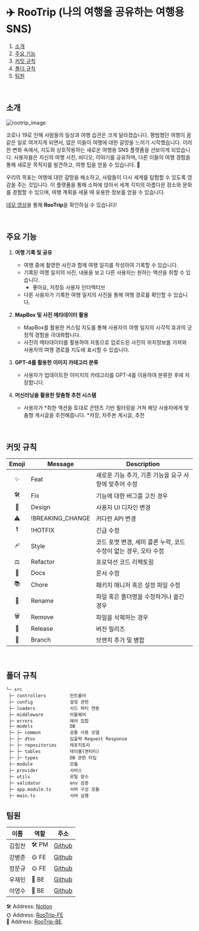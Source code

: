 # ✈️ RooTrip (나의 여행을 공유하는 여행용 SNS)

1. [소개](#소개)
2. [주요 기능](#주요-기능)
3. [커밋 규칙](#커밋-규칙)
4. [폴더 규칙](#폴더-규칙)
5. [팀원](#팀원)

<br />

## 소개

![rootrip_image](https://github.com/BangDori/RooTrip-Front/assets/44726494/f668ad36-c3dd-42c7-8d14-5e23433f85d5)

코로나 19로 인해 사람들의 일상과 여행 습관은 크게 달라졌습니다. 평범했던 여행이 꿈같은 일로 여겨지게 되면서, 많은 이들이 여행에 대한 갈망을 느끼기 시작했습니다. 이러한 변화 속에서, 지도와 상호작용하는 새로운 여행용 SNS 플랫폼을 선보이게 되었습니다. 사용자들은 자신의 여행 사진, 비디오, 이야기를 공유하며, 다른 이들의 여행 경험을 통해 새로운 목적지를 발견하고, 여행 팁을 얻을 수 있습니다. 🧳

우리의 목표는 여행에 대한 갈망을 해소하고, 사람들이 다시 세계를 탐험할 수 있도록 영감을 주는 것입니다. 이 플랫폼을 통해 소파에 앉아서 세계 각지의 아름다운 장소와 문화를 경험할 수 있으며, 여행 계획을 세울 때 유용한 정보를 얻을 수 있습니다.

[데모 영상](https://www.youtube.com/watch?v=hT1PIR0VkoY)을 통해 **RooTrip**을 확인하실 수 있습니다!

<br />

## 주요 기능

1. **여행 기록 및 공유**
   - 여행 중에 촬영한 사진과 함께 여행 일지를 작성하여 기록할 수 있습니다.
   - 기록된 여행 일지의 사진, 내용을 보고 다른 사용자는 원하는 액션을 취할 수 있습니다.
      * 좋아요, 저장등 사용자 인터렉티브
   - 다른 사용자가 기록한 여행 일지의 사진을 통해 여행 경로를 확인할 수 있습니다.

2. **MapBox 및 사진 메타데이터 활용**
   - MapBox를 활용한 커스텀 지도를 통해 사용자의 여행 일지의 시각적 효과의 긍정적 경험을 
     극대화합니다.
   - 사진의 메타데이터를 활용하여 자동으로 업로드된 사진의 위치정보를 가져와 사용자의 여행 
     경로를 지도에 표시할 수 있습니다. 

3. **GPT-4를 활용한 이미지 카테고리 분류**
   - 사용자가 업데이트한 이미지의 카테고리를 GPT-4를 이용하여 분류한 후에 저장합니다.

4. **머신러닝을 활용한 맞춤형 추천 시스템**
   - 사용자가 *취한 액션을 토대로 콘텐츠 기반 필터링을 거쳐 해당 사용자에게 맞춤형 게시글을 추천해줍니다.
       *저장, 자주본 게시글, 추천

<br />

## 커밋 규칙

| Emoji | Message          | Description                                                      |
| :---: | ---------------- | ---------------------------------------------------------------- |
|  ✨   | Feat             | 새로운 기능 추가, 기존 기능을 요구 사항에 맞추어 수정               |
|   🛠   | Fix              | 기능에 대한 버그를 고친 경우                                      |
|  🎨   | Design           | 사용자 UI 디자인 변경                                             |
|   ⚠   | !BREAKING_CHANGE | 커다란 API 변경                                                  |
|  ❗   | !HOTFIX          | 긴급 수정                                                        |
|  🩹   | Style            | 코드 포맷 변경, 세미 콜론 누락, 코드 수정이 없는 경우, 오타 수정     |
|   ⚖   | Refactor         | 프로덕션 코드 리팩토링                                            |
|  📃   | Docs             | 문서 수정                                                        |
|  📚   | Chore            | 패키지 매니저 혹은 설정 파일 수정                                  |
|  📂   | Rename           | 파일 혹은 폴더명을 수정하거나 옮긴 경우                            |
|   🗑   | Remove           | 파일을 삭제하는 경우                                              |
|  🎊   | Release          | 버전 릴리즈                                                      |
|  🔀   | Branch           | 브랜치 추가 및 병합                                              |

<br />

## 폴더 규칙

```
└─ src
 ├─ controllers         컨트롤러
 ├─ config              설정 관련
 ├─ loaders             서드 파티 연동
 ├─ middleware          미들웨어
 ├─ errors              에러 집합
 ├─ models              DB
 ├─ ├─ common           공통 사용 모델
 ├─ ├─ dtos             입출력 Request Response
 ├─ ├─ repositories     레포지토리
 ├─ ├─ tables           테이블(엔티티)
 ├─ ├─ types            DB 관련 타입
 ├─ module              모듈
 ├─ provider            서비스
 ├─ utils               유틸 함수
 ├─ validator           env 검증
 ├─ app.module.ts       서버 구성 모듈
 ├─ main.ts             서버 실행
```

## 팀원

| 이름   | 역할  | 주소                                     |
| ------ | ----- | ---------------------------------------- |
| 김힘찬 | 🛠 PM  | [Github](https://github.com/HmDol)       |
| 강병준 | 🌞 FE | [Github](https://github.com/bangdori)    |
| 정문규 | 🌞 FE | [Github](https://github.com/JungMunGyu)  |
| 우재민 | 🌚 BE | [Github](https://github.com/WooJJam)     |
| 이영수 | 🌚 BE | [Github](https://github.com/youngsu5582) |

🛠 Address: [Notion](https://www.notion.so/e0bed146cc4c4280b7c5a05f4df22b90?v=975aa4fe34d6456e9ca84e4fd59690d6)
<br/> 🌞 Address: [RooTrip-FE](https://github.com/JungMunGyu/RooTrip-Front)
<br/> 🌚 Address: [RooTrip-BE](https://github.com/youngsu5582/RooTrip-Clone)
